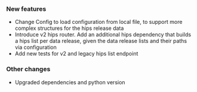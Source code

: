 <!-- Delete the sections that don't apply -->

### New features

- Change Config to load configuration from local file, to support more complex structures for the hips release data
- Introduce v2 hips router. Add an additional hips dependency that builds a hips list per data release, given the data release lists and their paths via configuration
- Add new tests for v2 and legacy hips list endpoint

### Other changes

- Upgraded dependencies and python version
